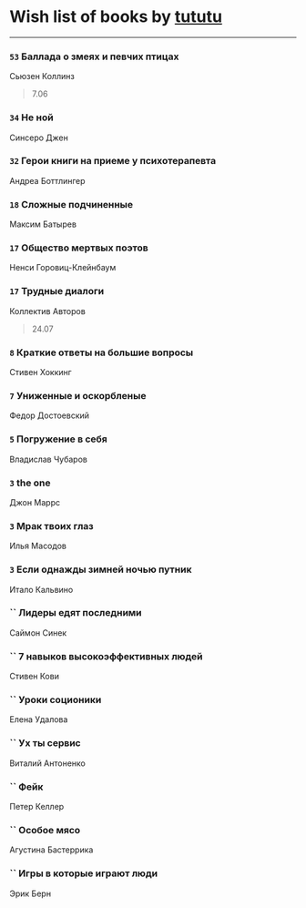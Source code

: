 # Wish list of books by [tututu](http://vk.com/id135685382)
---

### `53` Баллада о змеях и певчих птицах
Сьюзен Коллинз
> 7.06

### `34` Не ной
Синсеро Джен

### `32` Герои книги на приеме у психотерапевта
Андреа Боттлингер

### `18` Сложные подчиненные
Максим Батырев

### `17` Общество мертвых поэтов
Ненси Горовиц-Клейнбаум

### `17` Трудные диалоги
Коллектив Авторов
> 24.07

### `8` Краткие ответы на большие вопросы
Стивен Хоккинг

### `7` Униженные и оскорбленые
Федор Достоевский

### `5` Погружение в себя
Владислав Чубаров

### `3` the one
Джон Маррс

### `3` Мрак твоих глаз
Илья Масодов

### `3` Если однажды зимней ночью путник
Итало Кальвино

### `` Лидеры едят последними
Саймон Синек

### `` 7 навыков высокоэффективных людей
Стивен Кови

### `` Уроки соционики
Елена Удалова

### `` Ух ты сервис
Виталий Антоненко

### `` Фейк
Петер Келлер

### `` Особое мясо
Агустина Бастеррика

### `` Игры в которые играют люди
Эрик Берн

